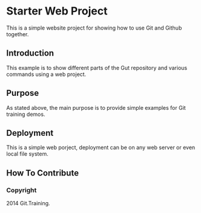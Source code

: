 # Starter Web Project

This is a simple website project for 
showing how to use Git and Github together.

## Introduction

This example is to show different parts of the Gut repository and various commands using a web project. 

## Purpose

As stated above, the main purpose is to provide simple examples for Git training demos.

## Deployment

This is a simple web porject, deployment can be on any web server or even local file system.

## How To Contribute 

### Copyright

2014 Git.Training.
